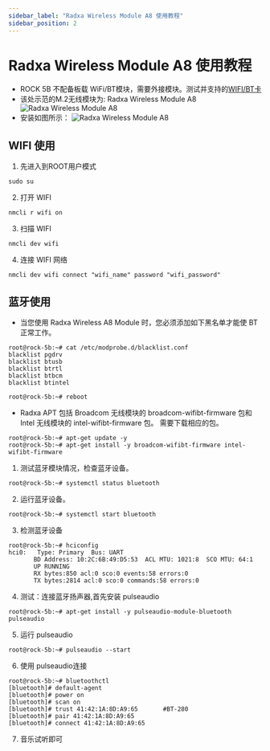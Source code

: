 ```yaml
---
sidebar_label: "Radxa Wireless Module A8 使用教程"
sidebar_position: 2
---
```


# Radxa Wireless Module A8 使用教程

- ROCK 5B 不配备板载 WiFi/BT模块，需要外接模块。测试并支持的[WIFI/BT卡](./support_accessories)
- 该处示范的M.2无线模块为: Radxa Wireless Module A8
  ![Radxa Wireless Module A8](/zh/img/accessories/a8-module-01.webp)
- 安装如图所示：
  ![Radxa Wireless Module A8](/zh/img/accessories/a8-module-02.webp)

## WIFI 使用

1. 先进入到ROOT用户模式

```
sudo su
```

2. 打开 WIFI

```
nmcli r wifi on
```

3. 扫描 WIFI

```
nmcli dev wifi
```

4. 连接 WIFI 网络

```
nmcli dev wifi connect "wifi_name" password "wifi_password"
```

## 蓝牙使用

- 当您使用 Radxa Wireless A8 Module 时，您必须添加如下黑名单才能使 BT 正常工作。

```
root@rock-5b:~# cat /etc/modprobe.d/blacklist.conf
blacklist pgdrv
blacklist btusb
blacklist btrtl
blacklist btbcm
blacklist btintel

root@rock-5b:~# reboot
```

- Radxa APT 包括 Broadcom 无线模块的 broadcom-wifibt-firmware 包和 Intel 无线模块的 intel-wifibt-firmware 包。 需要下载相应的包。

```
root@rock-5b:~# apt-get update -y
root@rock-5b:~# apt-get install -y broadcom-wifibt-firmware intel-wifibt-firmware
```

1. 测试蓝牙模块情况，检查蓝牙设备。

```
root@rock-5b:~# systemctl status bluetooth
```

2. 运行蓝牙设备。

```
root@rock-5b:~# systemctl start bluetooth
```

3. 检测蓝牙设备

```
root@rock-5b:~# hciconfig
hci0:   Type: Primary  Bus: UART
       BD Address: 10:2C:6B:49:D5:53  ACL MTU: 1021:8  SCO MTU: 64:1
       UP RUNNING
       RX bytes:850 acl:0 sco:0 events:58 errors:0
       TX bytes:2814 acl:0 sco:0 commands:58 errors:0
```

4. 测试：连接蓝牙扬声器,首先安装 pulseaudio

```
root@rock-5b:~# apt-get install -y pulseaudio-module-bluetooth pulseaudio
```

5. 运行 pulseaudio

```
root@rock-5b:~# pulseaudio --start
```

6. 使用 pulseaudio连接

```
root@rock-5b:~# bluetoothctl
[bluetooth]# default-agent
[bluetooth]# power on
[bluetooth]# scan on
[bluetooth]# trust 41:42:1A:8D:A9:65       #BT-280
[bluetooth]# pair 41:42:1A:8D:A9:65
[bluetooth]# connect 41:42:1A:8D:A9:65
```

7. 音乐试听即可
